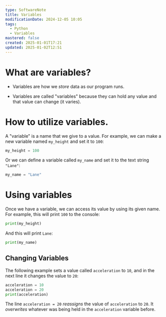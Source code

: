 ```yaml
---
type: SoftwareNote
title: Variables
modificationDate: 2024-12-05 10:05
tags:
  - Python
  - Variables
mastered: false
created: 2025-01-01T17:21
updated: 2025-01-02T12:51
---
```


# What are variables?

- Variables are how we *store* data as our program runs.

- Variables are called "variables" because they can hold any value and that value can change (it varies).

# How to utilize variables.

A "variable" is a name that we give to a value. For example, we can make a new variable named `my_height` and set it to `100`:

```python
my_height = 100
```

Or we can define a variable called `my_name` and set it to the text string `"Lane"`:

```python
my_name = "Lane"
```

# Using variables

Once we have a variable, we can access its value by using its given name. For example, this will print `100` to the console:

```python
print(my_height)
```

And this will print `Lane`:

```python
print(my_name)
```

## Changing Variables

The following example sets a value called `acceleration` to `10`, and in the next line it changes the value to `20`:

```python
acceleration = 10
acceleration = 20
print(acceleration)
```

The line `acceleration = 20` *reassigns* the value of `acceleration` to `20`. It *overwrites* whatever was being held in the `acceleration` variable before.

